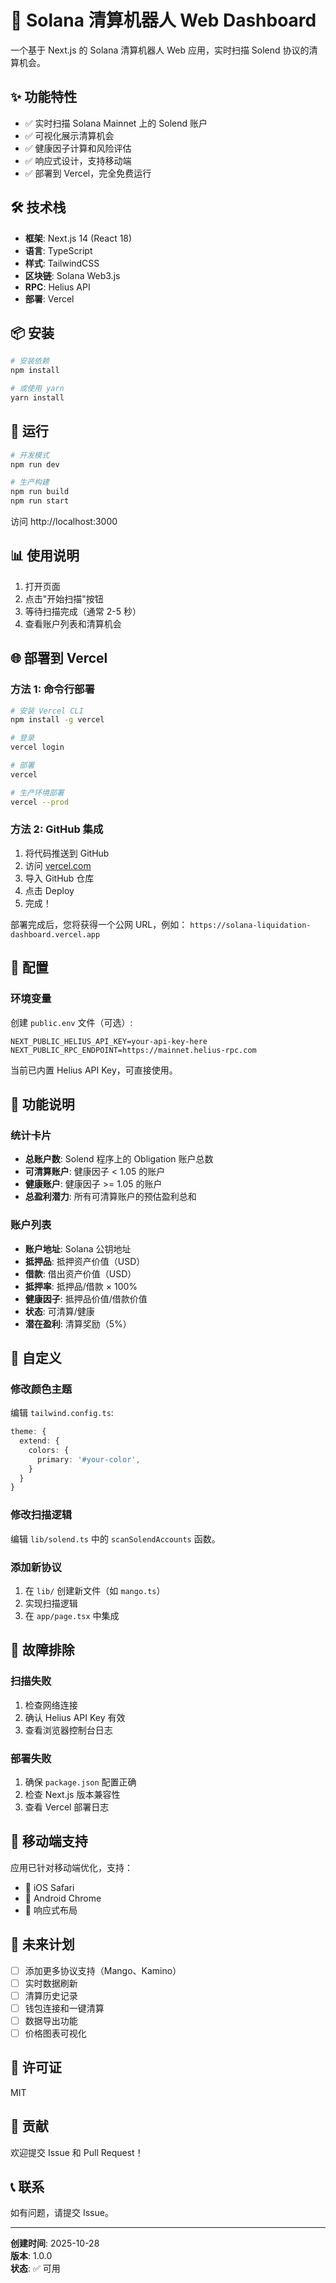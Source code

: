 # 🚀 Solana 清算机器人 Web Dashboard

一个基于 Next.js 的 Solana 清算机器人 Web 应用，实时扫描 Solend 协议的清算机会。

## ✨ 功能特性

- ✅ 实时扫描 Solana Mainnet 上的 Solend 账户
- ✅ 可视化展示清算机会
- ✅ 健康因子计算和风险评估
- ✅ 响应式设计，支持移动端
- ✅ 部署到 Vercel，完全免费运行

## 🛠️ 技术栈

- **框架**: Next.js 14 (React 18)
- **语言**: TypeScript
- **样式**: TailwindCSS
- **区块链**: Solana Web3.js
- **RPC**: Helius API
- **部署**: Vercel

## 📦 安装

```bash
# 安装依赖
npm install

# 或使用 yarn
yarn install
```

## 🚀 运行

```bash
# 开发模式
npm run dev

# 生产构建
npm run build
npm run start
```

访问 http://localhost:3000

## 📊 使用说明

1. 打开页面
2. 点击"开始扫描"按钮
3. 等待扫描完成（通常 2-5 秒）
4. 查看账户列表和清算机会

## 🌐 部署到 Vercel

### 方法 1: 命令行部署

```bash
# 安装 Vercel CLI
npm install -g vercel

# 登录
vercel login

# 部署
vercel

# 生产环境部署
vercel --prod
```

### 方法 2: GitHub 集成

1. 将代码推送到 GitHub
2. 访问 [vercel.com](https://vercel.com)
3. 导入 GitHub 仓库
4. 点击 Deploy
5. 完成！

部署完成后，您将获得一个公网 URL，例如：
`https://solana-liquidation-dashboard.vercel.app`

## 📝 配置

### 环境变量

创建 `public.env` 文件（可选）:

```env
NEXT_PUBLIC_HELIUS_API_KEY=your-api-key-here
NEXT_PUBLIC_RPC_ENDPOINT=https://mainnet.helius-rpc.com
```

当前已内置 Helius API Key，可直接使用。

## 🎯 功能说明

### 统计卡片
- **总账户数**: Solend 程序上的 Obligation 账户总数
- **可清算账户**: 健康因子 < 1.05 的账户
- **健康账户**: 健康因子 >= 1.05 的账户
- **总盈利潜力**: 所有可清算账户的预估盈利总和

### 账户列表
- **账户地址**: Solana 公钥地址
- **抵押品**: 抵押资产价值（USD）
- **借款**: 借出资产价值（USD）
- **抵押率**: 抵押品/借款 × 100%
- **健康因子**: 抵押品价值/借款价值
- **状态**: 可清算/健康
- **潜在盈利**: 清算奖励（5%）

## 🎨 自定义

### 修改颜色主题

编辑 `tailwind.config.ts`:

```typescript
theme: {
  extend: {
    colors: {
      primary: '#your-color',
    }
  }
}
```

### 修改扫描逻辑

编辑 `lib/solend.ts` 中的 `scanSolendAccounts` 函数。

### 添加新协议

1. 在 `lib/` 创建新文件（如 `mango.ts`）
2. 实现扫描逻辑
3. 在 `app/page.tsx` 中集成

## 🔧 故障排除

### 扫描失败

1. 检查网络连接
2. 确认 Helius API Key 有效
3. 查看浏览器控制台日志

### 部署失败

1. 确保 `package.json` 配置正确
2. 检查 Next.js 版本兼容性
3. 查看 Vercel 部署日志

## 📱 移动端支持

应用已针对移动端优化，支持：
- 📱 iOS Safari
- 📱 Android Chrome
- 📱 响应式布局

## 🌟 未来计划

- [ ] 添加更多协议支持（Mango、Kamino）
- [ ] 实时数据刷新
- [ ] 清算历史记录
- [ ] 钱包连接和一键清算
- [ ] 数据导出功能
- [ ] 价格图表可视化

## 📄 许可证

MIT

## 🤝 贡献

欢迎提交 Issue 和 Pull Request！

## 📞 联系

如有问题，请提交 Issue。

---

**创建时间**: 2025-10-28  
**版本**: 1.0.0  
**状态**: ✅ 可用

